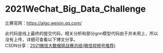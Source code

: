 # 2021WeChat_Big_Data_Challenge
比赛官网：https://algo.weixin.qq.com/

此代码是线上最终的提交代码，相关分析和部分gnn模型代码由于并未用上，所以没有上传，详细可查看以下博文分享。\
CSDN分享：[2021微信大数据挑战赛总结(微信视频号推荐)](https://blog.csdn.net/qq_26593695/article/details/119605393?spm=1001.2014.3001.5501)
